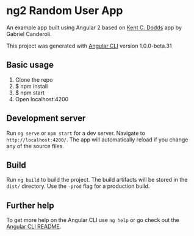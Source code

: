 # ng2 Random User App

An example app built using Angular 2 based on [Kent C. Dodds](https://twitter.com/kentcdodds) app by Gabriel Canderoli.

This project was generated with [Angular CLI](https://github.com/angular/angular-cli) version 1.0.0-beta.31

## Basic usage

1. Clone the repo
2. $ npm install
3. $ npm start
4. Open localhost:4200

## Development server
Run `ng serve` or `npm start` for a dev server. Navigate to `http://localhost:4200/`. The app will automatically reload if you change any of the source files.

## Build

Run `ng build` to build the project. The build artifacts will be stored in the `dist/` directory. Use the `-prod` flag for a production build.

## Further help

To get more help on the Angular CLI use `ng help` or go check out the [Angular CLI README](https://github.com/angular/angular-cli/blob/master/README.md).
